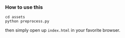 ### How to use this

```
cd assets
python preprocess.py
```

then simply open up `index.html` in your favorite browser.
